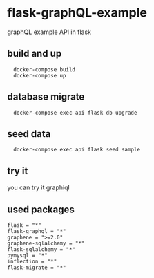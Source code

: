 # flask-graphQL-example
graphQL example API in flask

## build and up

```
  docker-compose build
  docker-compose up
```

## database migrate

```
  docker-compose exec api flask db upgrade
```

## seed data

```
  docker-compose exec api flask seed sample
```

## try it

you can try it graphiql

## used packages

```
flask = "*"
flask-graphql = "*"
graphene = ">=2.0"
graphene-sqlalchemy = "*"
flask-sqlalchemy = "*"
pymysql = "*"
inflection = "*"
flask-migrate = "*"
```

